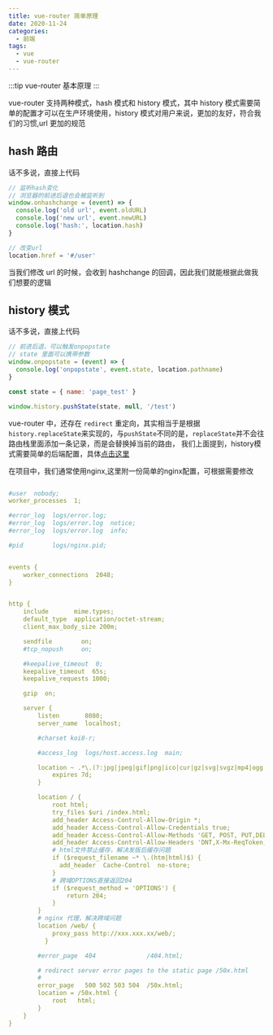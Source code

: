 ```yaml
---
title: vue-router 简单原理
date: 2020-11-24
categories:
  - 前端
tags:
  - vue
  - vue-router
---
```


:::tip
vue-router 基本原理
:::

<!-- more -->

vue-router 支持两种模式，hash 模式和 history 模式，其中 history 模式需要简单的配置才可以在生产环境使用，history 模式对用户来说，更加的友好，符合我们的习惯,url 更加的规范

## hash 路由

话不多说，直接上代码

```js
// 监听hash变化
// 浏览器的前进后退也会被监听到
window.onhashchange = (event) => {
  console.log('old url', event.oldURL)
  console.log('new url', event.newURL)
  console.log('hash:', location.hash)
}

// 改变url
location.href = '#/user'
```

当我们修改 url 的时候，会收到 hashchange 的回调，因此我们就能根据此做我们想要的逻辑

## history 模式

话不多说，直接上代码

```js
// 前进后退，可以触发onpopstate
// state 里面可以携带参数
window.onpopstate = (event) => {
  console.log('onpopstate', event.state, location.pathname)
}

const state = { name: 'page_test' }

window.history.pushState(state, null, '/test')
```

vue-router 中，还存在 `redirect` 重定向，其实相当于是根据 `history.replaceState`来实现的，与`pushState`不同的是，`replaceState`并不会往路由栈里面添加一条记录，而是会替换掉当前的路由，
我们上面提到，history模式需要简单的后端配置，具体[点击这里](https://router.vuejs.org/zh/guide/essentials/history-mode.html#%E5%90%8E%E7%AB%AF%E9%85%8D%E7%BD%AE%E4%BE%8B%E5%AD%90)

在项目中，我们通常使用nginx,这里附一份简单的nginx配置，可根据需要修改

```yml

#user  nobody;
worker_processes  1;

#error_log  logs/error.log;
#error_log  logs/error.log  notice;
#error_log  logs/error.log  info;

#pid        logs/nginx.pid;


events {
    worker_connections  2048;
}


http {
    include       mime.types;
    default_type  application/octet-stream;
    client_max_body_size 200m;

    sendfile        on;
    #tcp_nopush     on;

    #keepalive_timeout  0;
    keepalive_timeout  65s;
    keepalive_requests 1000;

    gzip  on;

    server {
        listen       8080;
        server_name  localhost;

        #charset koi8-r;

        #access_log  logs/host.access.log  main;

        location ~ .*\.(?:jpg|jpeg|gif|png|ico|cur|gz|svg|svgz|mp4|ogg|ogv|webm)$ {
            expires 7d;
        }

        location / {
            root html;
            try_files $uri /index.html;
            add_header Access-Control-Allow-Origin *; 
            add_header Access-Control-Allow-Credentials true; 
            add_header Access-Control-Allow-Methods 'GET, POST, PUT,DELETE,OPTIONS'; 
            add_header Access-Control-Allow-Headers 'DNT,X-Mx-ReqToken,Keep-Alive,User-Agent,token,X-Requested-With,If-Modified-Since,Cache-Control,Content-Type';
            # html文件禁止缓存，解决发版后缓存问题
            if ($request_filename ~* \.(htm|html)$) {
              add_header  Cache-Control  no-store;
            }
            # 跨域OPTIONS直接返回204
            if ($request_method = 'OPTIONS') { 
                return 204; 
            }
        }
        # nginx 代理，解决跨域问题
        location /web/ { 
        	proxy_pass http://xxx.xxx.xx/web/;
    	  }

        #error_page  404              /404.html;

        # redirect server error pages to the static page /50x.html
        #
        error_page   500 502 503 504  /50x.html;
        location = /50x.html {
            root   html;
        }
    }
}

```
